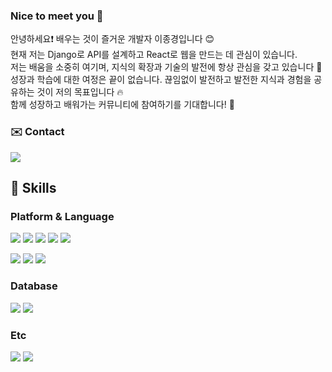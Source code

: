 <h3>Nice to meet you 👋</h3>
<p>
  안녕하세요❗️ 배우는 것이 즐거운 개발자 이종경입니다 😊 <br/>
  현재 저는 Django로 API를 설계하고 React로 웹을 만드는 데 관심이 있습니다. <br/>
  저는 배움을 소중히 여기며, 지식의 확장과 기술의 발전에 항상 관심을 갖고 있습니다 🚀 <br/>
  성장과 학습에 대한 여정은 끝이 없습니다. 끊임없이 발전하고 발전한 지식과 경험을 공유하는 것이 저의 목표입니다 🔥<br/>
  함께 성장하고 배워가는 커뮤니티에 참여하기를 기대합니다! 🙌
</p>


<h3>✉️ Contact</h3>
<a href="mailto:gyoung3063413@naver.com"><img src="https://img.shields.io/badge/Mail-03C75A?style=flat-square&logo=Naver&logoColor=white&link=gyoung3063413@naver.com"/></a> 

<h2>🔧 Skills </h2>
 
<h3>Platform & Language</h3>
<p>
  <img src="https://img.shields.io/badge/React-61DAFB?style=flat-square&logo=React&logoColor=white"/>
  <img src="https://img.shields.io/badge/Node.js-339933?style=flat-square&logo=Node.js&logoColor=white"/>
  <img src="https://img.shields.io/badge/Express-000000?style=flat-square&logo=Express&logoColor=white"/>
  <img src="https://img.shields.io/badge/Django-092E20?style=flat-square&logo=Django&logoColor=white"/>
  <img src="https://img.shields.io/badge/Flask-000000?style=flat-square&logo=Flask&logoColor=white"/>
</p>
<p>
  <img src="https://img.shields.io/badge/Javascript-F7DF1E?style=flat-square&logo=Javascript&logoColor=white"/>
  <img src="https://img.shields.io/badge/Typescript-3178C6?style=flat-square&logo=Typescript&logoColor=white"/>
  <img src="https://img.shields.io/badge/Python-3776AB?style=flat-square&logo=Python&logoColor=white"/>
</p>

<h3>Database</h3>
<p>
  <img src="https://img.shields.io/badge/MySQL-4479A1?style=flat-square&logo=MySQL&logoColor=white"/>
  <img src="https://img.shields.io/badge/MongoDB-47A248?style=flat-square&logo=MongoDB&logoColor=white"/>
</p>

<h3>Etc</h3>
<p>
  <img src="https://img.shields.io/badge/Git-F05032?style=flat-square&logo=Git&logoColor=white"/>
  <img src="https://img.shields.io/badge/Notion-000000?style=flat-square&logo=Notion&logoColor=white"/>
</p>
